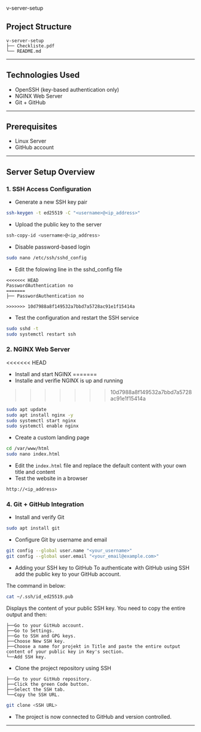 v-server-setup

## Project Structure
```
v-server-setup
├── Checkliste.pdf
└── README.md
```
---

## Technologies Used

* OpenSSH (key-based authentication only)
* NGINX Web Server
* Git + GitHub

---

## Prerequisites

* Linux Server
* GitHub account

---

## Server Setup Overview

### 1. SSH Access Configuration

* Generate a new SSH key pair

```bash
ssh-keygen -t ed25519 -C "<username>@<ip_address>"
```

* Upload the public key to the server

```bash
ssh-copy-id <username>@<ip_address>
```

* Disable password-based login

```bash
sudo nano /etc/ssh/sshd_config
```

* Edit the folowing line in the sshd_config file

```
<<<<<<< HEAD
PasswordAuthentication no
=======
├── PasswordAuthentication no

>>>>>>> 10d7988a8f149532a7bbd7a5728ac91e1f15414a

```

* Test the configuration and restart the SSH service

```bash
sudo sshd -t
sudo systemctl restart ssh
```

### 2. NGINX Web Server

<<<<<<< HEAD
* Install and start NGINX
=======
* Installe and verifie NGINX is up and running

>>>>>>> 10d7988a8f149532a7bbd7a5728ac91e1f15414a

```bash
sudo apt update
sudo apt install nginx -y
sudo systemctl start nginx
sudo systemctl enable nginx
```

* Create a custom landing page

```bash
cd /var/www/html
sudo nano index.html
```

* Edit the `index.html` file and replace the default content with your own title and content
* Test the website in a browser

```
http://<ip_address>
```

### 4. Git + GitHub Integration

* Install and verify Git

```bash
sudo apt install git
```

* Configure Git by username and email

```bash
git config --global user.name "<your_username>"
git config --global user.email "<your_email@example.com>"
```

* Adding your SSH key to GitHub
To authenticate with GitHub using SSH add the public key to your GitHub account.

The command in below:

```bash
cat ~/.ssh/id_ed25519.pub
```

Displays the content of your public SSH key. You need to copy the entire output and then:

```
├──Go to your GitHub account.
├──Go to Settings.
├──Go to SSH and GPG keys.
├──Choose New SSH key.
├──Choose a name for projekt in Title and paste the entire output content of your public key in Key's section.
└──Add SSH key.
```

* Clone the project repository using SSH

```
├──Go to your GitHub repository.
├──Click the green Code button.
├──Select the SSH tab.
└──Copy the SSH URL.
```

```bash
git clone <SSH URL>
```

* The project is now connected to GitHub and version controlled.
---
